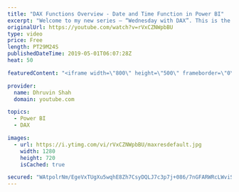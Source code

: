 ```yaml
---
title: "DAX Functions Overview - Date and Time Function in Power BI"
excerpt: "Welcome to my new series – “Wednesday with DAX”. This is the first video of this series. The first episode covers all Date and Time functions used in Power BI In this video, we will talk about Date and Time functions in Power BI. We will discuss about most useful date and time functions in Power BI."
originalUrl: https://youtube.com/watch?v=rVxCZNWpbBU
type: video
price: Free
length: PT29M24S
publishedDateTime: 2019-05-01T06:07:28Z
heat: 50

featuredContent: "<iframe width=\"800\" height=\"500\" frameborder=\"0\" src=\"https://www.youtube.com/embed/rVxCZNWpbBU\" allow=\"accelerometer; autoplay; encrypted-media; gyroscope; picture-in-picture\" allowfullscreen></iframe>"

provider:
  name: Dhruvin Shah
  domain: youtube.com

topics:
  - Power BI
  - DAX

images:
  - url: https://i.ytimg.com/vi/rVxCZNWpbBU/maxresdefault.jpg
    width: 1280
    height: 720
    isCached: true

secured: "WAtpolrNm/EgeVxTUgXu5wqhE8Zh7CsyDQLJ7c3p7j+086/7nGFARWRcLWviST7LCHdVGZND/mQN1FD1CJDLm2u2oykWcp2S/yMJnPIRsIr3gT5U1Ou08uKH2GXBYllGOX//toM5obnnysqVDuDVLTsPQf8z/INEtcSCDCJh6oTY5SO5HUh6IFJ/9DBgWFJgb1zgirpCEyRMzYg0OJMDeE49FG1DzwNMSJ1nruiNCIODMyybQtnv9ivv0VxZZ4Qn4G4KY+xNEh0TA9j9qRR2mfOzk6yoPu49MxXg5hVuvw99pyTQG/SMbjJrD8lG+l9QRiAcOgfZsGsRzXw22Jjk17J/QbozWws0MCGvWzWL5Yrod0wjNWwyuQU7dLwfezkMp27uSUPqEAVbPSfq9zUfnVw+Z6KJOPzZgcg6ykPB/RM=;zlO/bRZ4U+IQ/exfgGSiJg=="
---
```


